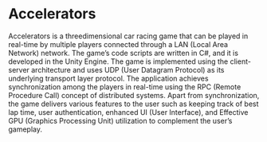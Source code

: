 # Accelerators
Accelerators is a threedimensional car racing game that can be played in real-time by multiple players connected through a LAN (Local Area Network) network. The game’s code scripts are written in C#, and it is developed in the Unity Engine. The game is implemented using the client-server architecture and uses UDP (User Datagram Protocol) as its underlying transport layer protocol. The application achieves synchronization among the players in real-time using the RPC (Remote Procedure Call) concept of distributed systems. Apart from synchronization, the game delivers various features to the user such as keeping track of best lap time, user authentication, enhanced UI (User Interface), and Effective GPU (Graphics Processing Unit) utilization to complement the user’s gameplay.
